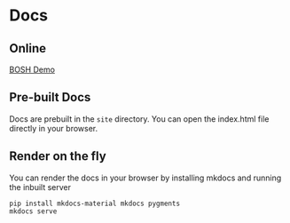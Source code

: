 # Docs
## Online
[BOSH Demo](https://)

## Pre-built Docs
Docs are prebuilt in the `site` directory. You can open the index.html file directly in your browser.

## Render on the fly
You can render the docs in your browser by installing mkdocs and running the inbuilt server

```
pip install mkdocs-material mkdocs pygments
mkdocs serve
```
